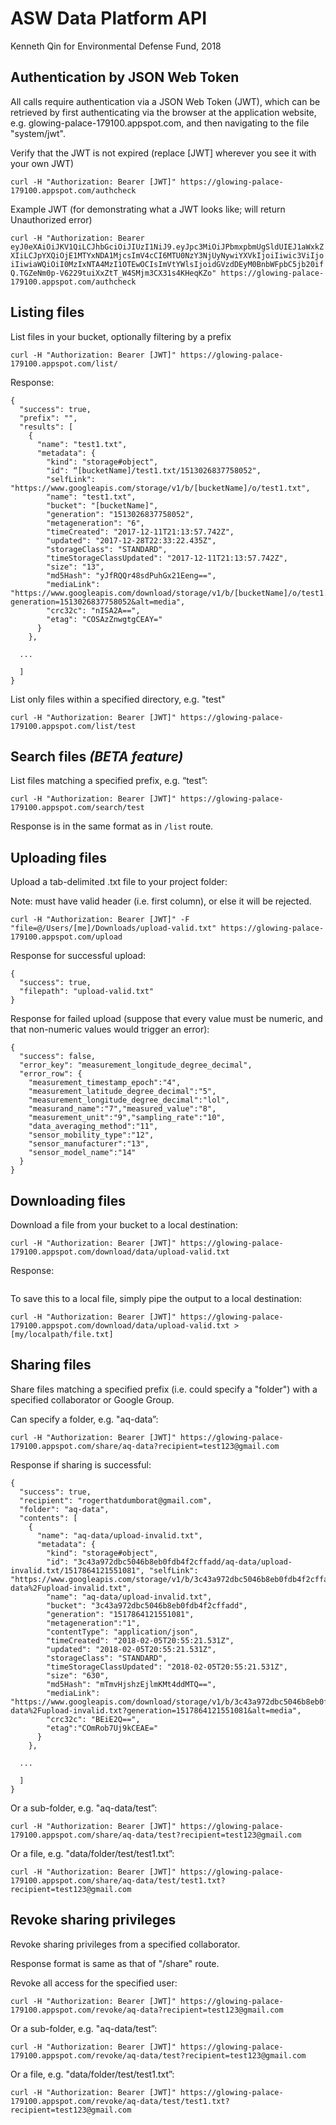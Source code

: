 
ASW Data Platform API
=================

Kenneth Qin for Environmental Defense Fund, 2018

## Authentication by JSON Web Token

All calls require authentication via a JSON Web Token (JWT),
which can be retrieved by first authenticating via the browser at the
application website, e.g. glowing-palace-179100.appspot.com, and then
navigating to the file "system/jwt".

Verify that the JWT is not expired (replace [JWT] wherever you see it with your own JWT)

`curl -H "Authorization: Bearer [JWT]" https://glowing-palace-179100.appspot.com/authcheck`

Example JWT (for demonstrating what a JWT looks like; will return Unauthorized error)

`curl -H "Authorization: Bearer eyJ0eXAiOiJKV1QiLCJhbGciOiJIUzI1NiJ9.eyJpc3MiOiJPbmxpbmUgSldUIEJ1aWxkZXIiLCJpYXQiOjE1MTYxNDA1MjcsImV4cCI6MTU0NzY3NjUyNywiYXVkIjoiIiwic3ViIjoiIiwiaWQiOiI0MzIxNTA4MzI1OTEwOCIsImVtYWlsIjoidGVzdDEyM0BnbWFpbC5jb20ifQ.TGZeNm0p-V6229tuiXxZtT_W4SMjm3CX31s4KHeqKZo" https://glowing-palace-179100.appspot.com/authcheck`

## Listing files

List files in your bucket, optionally filtering by a prefix

`curl -H "Authorization: Bearer [JWT]" https://glowing-palace-179100.appspot.com/list/`

Response:
```
{
  "success": true,
  "prefix": "",
  "results": [
    {
      "name": "test1.txt",
      "metadata": {
        "kind": "storage#object",
        "id": “[bucketName]/test1.txt/1513026837758052",
        "selfLink": "https://www.googleapis.com/storage/v1/b/[bucketName]/o/test1.txt",
        "name": "test1.txt",
        "bucket": "[bucketName]",
        "generation": "1513026837758052",
        "metageneration": "6",
        "timeCreated": "2017-12-11T21:13:57.742Z",
        "updated": "2017-12-28T22:33:22.435Z",
        "storageClass": "STANDARD",
        "timeStorageClassUpdated": "2017-12-11T21:13:57.742Z",
        "size": "13",
        "md5Hash": "yJfRQQr48sdPuhGx21Eeng==",
        "mediaLink": "https://www.googleapis.com/download/storage/v1/b/[bucketName]/o/test1.txt?generation=1513026837758052&alt=media",
        "crc32c": "nISA2A==",
        "etag": "COSAzZnwgtgCEAY="
      }
    },

  ...

  ]
}
```

List only files within a specified directory, e.g. "test"

`curl -H "Authorization: Bearer [JWT]" https://glowing-palace-179100.appspot.com/list/test`

## Search files *(BETA feature)*

List files matching a specified prefix, e.g. “test”:

`curl -H "Authorization: Bearer [JWT]" https://glowing-palace-179100.appspot.com/search/test`

Response is in the same format as in `/list` route.


## Uploading files

Upload a tab-delimited .txt file to your project folder:

Note: must have valid header (i.e. first column), or else it will be rejected.

`curl -H "Authorization: Bearer [JWT]" -F "file=@/Users/[me]/Downloads/upload-valid.txt" https://glowing-palace-179100.appspot.com/upload`

Response for successful upload:

```
{
  "success": true,
  "filepath": "upload-valid.txt"
}
```

Response for failed upload (suppose that every value must be numeric, and that non-numeric values would trigger an error):

```
{
  "success": false,
  "error_key": "measurement_longitude_degree_decimal",
  "error_row": {
    "measurement_timestamp_epoch":"4",
    "measurement_latitude_degree_decimal":"5",
    "measurement_longitude_degree_decimal":"lol",
    "measurand_name":"7","measured_value":"8",
    "measurement_unit":"9","sampling_rate":"10",
    "data_averaging_method":"11",
    "sensor_mobility_type":"12",
    "sensor_manufacturer":"13",
    "sensor_model_name":"14"
  }
}
```

## Downloading files

Download a file from your bucket to a local destination:


`curl -H "Authorization: Bearer [JWT]" https://glowing-palace-179100.appspot.com/download/data/upload-valid.txt`

Response:

```

```

To save this to a local file, simply pipe the output to a local destination:

`curl -H "Authorization: Bearer [JWT]" https://glowing-palace-179100.appspot.com/download/data/upload-valid.txt > [my/localpath/file.txt]`


## Sharing files

Share files matching a specified prefix (i.e. could specify a "folder")
with a specified collaborator or Google Group.

Can specify a folder, e.g. "aq-data”:

`curl -H "Authorization: Bearer [JWT]" https://glowing-palace-179100.appspot.com/share/aq-data?recipient=test123@gmail.com`

Response if sharing is successful:

```
{
  "success": true,
  "recipient": "rogerthatdumborat@gmail.com",
  "folder": "aq-data",
  "contents": [
    {
      "name": "aq-data/upload-invalid.txt",
      "metadata": {
        "kind": "storage#object",
        "id": "3c43a972dbc5046b8eb0fdb4f2cffadd/aq-data/upload-invalid.txt/1517864121551081", "selfLink": "https://www.googleapis.com/storage/v1/b/3c43a972dbc5046b8eb0fdb4f2cffadd/o/aq-data%2Fupload-invalid.txt",
        "name": "aq-data/upload-invalid.txt",
        "bucket": "3c43a972dbc5046b8eb0fdb4f2cffadd",
        "generation": "1517864121551081",
        "metageneration":"1",
        "contentType": "application/json",
        "timeCreated": "2018-02-05T20:55:21.531Z",
        "updated": "2018-02-05T20:55:21.531Z",
        "storageClass": "STANDARD",
        "timeStorageClassUpdated": "2018-02-05T20:55:21.531Z",
        "size": "630",
        "md5Hash": "mTmvHjshzEjlmKMt4ddMTQ==",
        "mediaLink": "https://www.googleapis.com/download/storage/v1/b/3c43a972dbc5046b8eb0fdb4f2cffadd/o/aq-data%2Fupload-invalid.txt?generation=1517864121551081&alt=media",
        "crc32c": "BEiE2Q==",
        "etag":"COmRob7Uj9kCEAE="
      }
    },

  ...

  ]
}
```

Or a sub-folder, e.g. "aq-data/test”:

`curl -H "Authorization: Bearer [JWT]" https://glowing-palace-179100.appspot.com/share/aq-data/test?recipient=test123@gmail.com`

Or a file, e.g. "data/folder/test/test1.txt”:

`curl -H "Authorization: Bearer [JWT]" https://glowing-palace-179100.appspot.com/share/aq-data/test/test1.txt?recipient=test123@gmail.com`


## Revoke sharing privileges

Revoke sharing privileges from a specified collaborator.

Response format is same as that of "/share" route.

Revoke all access for the specified user:

`curl -H "Authorization: Bearer [JWT]" https://glowing-palace-179100.appspot.com/revoke/aq-data?recipient=test123@gmail.com`

Or a sub-folder, e.g. "aq-data/test”:

`curl -H "Authorization: Bearer [JWT]" https://glowing-palace-179100.appspot.com/revoke/aq-data/test?recipient=test123@gmail.com`

Or a file, e.g. "data/folder/test/test1.txt”:

`curl -H "Authorization: Bearer [JWT]" https://glowing-palace-179100.appspot.com/revoke/aq-data/test/test1.txt?recipient=test123@gmail.com`
